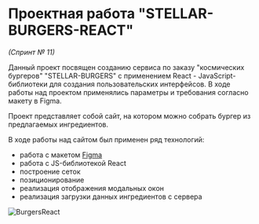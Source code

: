 # Проектная работа "STELLAR-BURGERS-REACT"
*(Спринт № 11)*

Данный проект посвящен созданию сервиса по заказу "космических бургеров" "STELLAR-BURGERS" с применением React - JavaScript-библиотеки для создания пользовательских интерфейсов.
В ходе работы над проектом применялись параметры и требования согласно макету в Figma.

Проект представляет собой сайт, на котором можно собрать бургер из предлагаемых ингредиентов.

В ходе работы над сайтом был применен ряд технологий:

* работа с макетом [Figma](https://www.figma.com/file/tLatiSwpQmOsE3nSReMmqN/React_Bootcamp_%D0%9F%D1%80%D0%BE%D0%B5%D0%BA%D1%82%D0%BD%D1%8B%D0%B5-%D0%B7%D0%B0%D0%B4%D0%B0%D1%87%D0%B8_external_link?node-id=0%3A1)
* работа с JS-библиотекой React
* построение сеток
* позиционирование
* реализация отображения модальных окон
* реализация загрузки данных ингредиентов с сервера

![BurgersReact](https://user-images.githubusercontent.com/107503153/222435452-059a0714-4422-4f91-b1f1-ef378795a067.png)

